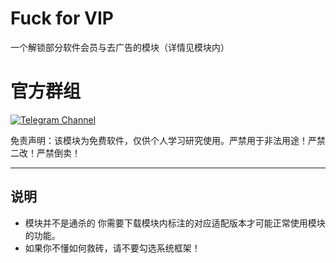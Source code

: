 # Fuck for VIP

一个解锁部分软件会员与去广告的模块（详情见模块内）

# 官方群组
<a href="https://t.me/bugccx"><img alt="Telegram Channel" src="https://img.shields.io/badge/Telegram-频道-blue.svg?logo=telegram"></a>  

免责声明：该模块为免费软件，仅供个人学习研究使用。严禁用于非法用途！严禁二改！严禁倒卖！

----

## 说明
+ 模块并不是通杀的 你需要下载模块内标注的对应适配版本才可能正常使用模块的功能。
+ 如果你不懂如何救砖，请不要勾选系统框架！
